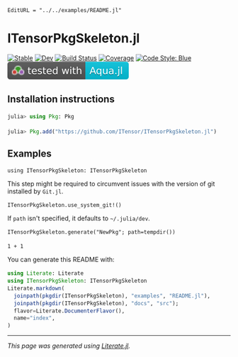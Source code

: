 ```@meta
EditURL = "../../examples/README.jl"
```

# ITensorPkgSkeleton.jl

[![Stable](https://img.shields.io/badge/docs-stable-blue.svg)](https://ITensor.github.io/ITensorPkgSkeleton.jl/stable/)
[![Dev](https://img.shields.io/badge/docs-dev-blue.svg)](https://ITensor.github.io/ITensorPkgSkeleton.jl/dev/)
[![Build Status](https://github.com/ITensor/ITensorPkgSkeleton.jl/actions/workflows/CI.yml/badge.svg?branch=main)](https://github.com/ITensor/ITensorPkgSkeleton.jl/actions/workflows/CI.yml?query=branch%3Amain)
[![Coverage](https://codecov.io/gh/ITensor/ITensorPkgSkeleton.jl/branch/main/graph/badge.svg)](https://codecov.io/gh/ITensor/ITensorPkgSkeleton.jl)
[![Code Style: Blue](https://img.shields.io/badge/code%20style-blue-4495d1.svg)](https://github.com/invenia/BlueStyle)
[![Aqua](https://raw.githubusercontent.com/JuliaTesting/Aqua.jl/master/badge.svg)](https://github.com/JuliaTesting/Aqua.jl)

## Installation instructions

```julia
julia> using Pkg: Pkg

julia> Pkg.add("https://github.com/ITensor/ITensorPkgSkeleton.jl")
```

## Examples

````@example index
using ITensorPkgSkeleton: ITensorPkgSkeleton
````

This step might be required to circumvent issues with
the version of git installed by `Git.jl`.

````@example index
ITensorPkgSkeleton.use_system_git!()
````

If `path` isn't specified, it defaults to `~/.julia/dev`.

````@example index
ITensorPkgSkeleton.generate("NewPkg"; path=tempdir())

1 + 1
````

You can generate this README with:
```julia
using Literate: Literate
using ITensorPkgSkeleton: ITensorPkgSkeleton
Literate.markdown(
  joinpath(pkgdir(ITensorPkgSkeleton), "examples", "README.jl"),
  joinpath(pkgdir(ITensorPkgSkeleton), "docs", "src");
  flavor=Literate.DocumenterFlavor(),
  name="index",
)
```

---

*This page was generated using [Literate.jl](https://github.com/fredrikekre/Literate.jl).*

